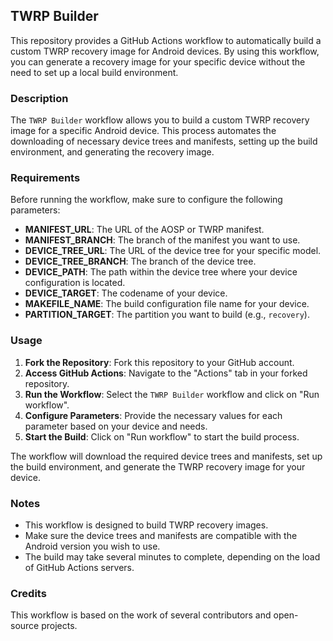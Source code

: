 ## TWRP Builder

This repository provides a GitHub Actions workflow to automatically build a custom TWRP recovery image for Android devices. By using this workflow, you can generate a recovery image for your specific device without the need to set up a local build environment.

### Description

The `TWRP Builder` workflow allows you to build a custom TWRP recovery image for a specific Android device. This process automates the downloading of necessary device trees and manifests, setting up the build environment, and generating the recovery image.

### Requirements

Before running the workflow, make sure to configure the following parameters:

- **MANIFEST_URL**: The URL of the AOSP or TWRP manifest.
- **MANIFEST_BRANCH**: The branch of the manifest you want to use.
- **DEVICE_TREE_URL**: The URL of the device tree for your specific model.
- **DEVICE_TREE_BRANCH**: The branch of the device tree.
- **DEVICE_PATH**: The path within the device tree where your device configuration is located.
- **DEVICE_TARGET**: The codename of your device.
- **MAKEFILE_NAME**: The build configuration file name for your device.
- **PARTITION_TARGET**: The partition you want to build (e.g., `recovery`).

### Usage

1. **Fork the Repository**: Fork this repository to your GitHub account.
2. **Access GitHub Actions**: Navigate to the "Actions" tab in your forked repository.
3. **Run the Workflow**: Select the `TWRP Builder` workflow and click on "Run workflow".
4. **Configure Parameters**: Provide the necessary values for each parameter based on your device and needs.
5. **Start the Build**: Click on "Run workflow" to start the build process.

The workflow will download the required device trees and manifests, set up the build environment, and generate the TWRP recovery image for your device.

### Notes

- This workflow is designed to build TWRP recovery images.
- Make sure the device trees and manifests are compatible with the Android version you wish to use.
- The build may take several minutes to complete, depending on the load of GitHub Actions servers.

### Credits

This workflow is based on the work of several contributors and open-source projects.
